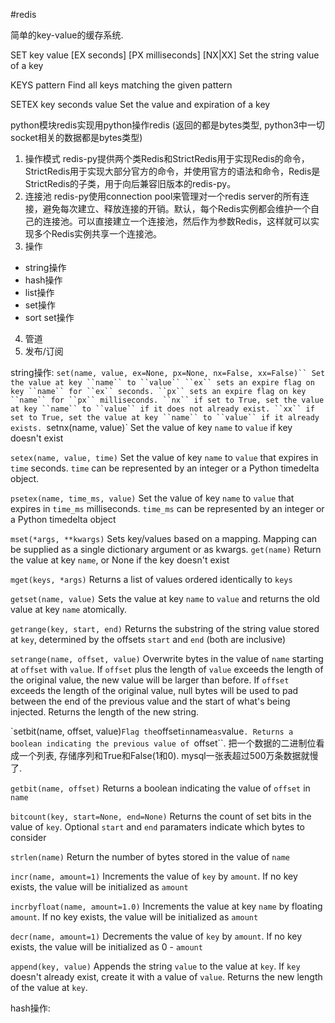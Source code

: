 #redis

简单的key-value的缓存系统.

SET key value [EX seconds] [PX milliseconds] [NX|XX]
Set the string value of a key

KEYS pattern
Find all keys matching the given pattern

SETEX key seconds value
Set the value and expiration of a key

python模块redis实现用python操作redis
(返回的都是bytes类型, python3中一切socket相关的数据都是bytes类型)
1. 操作模式
redis-py提供两个类Redis和StrictRedis用于实现Redis的命令，StrictRedis用于实现大部分官方的命令，并使用官方的语法和命令，Redis是StrictRedis的子类，用于向后兼容旧版本的redis-py。
2. 连接池
redis-py使用connection pool来管理对一个redis server的所有连接，避免每次建立、释放连接的开销。默认，每个Redis实例都会维护一个自己的连接池。可以直接建立一个连接池，然后作为参数Redis，这样就可以实现多个Redis实例共享一个连接池。
3. 操作
- string操作
- hash操作
- list操作
- set操作
- sort set操作
4. 管道
5. 发布/订阅

string操作:
`set(name, value, ex=None, px=None, nx=False, xx=False)``
Set the value at key ``name`` to ``value``
    ``ex`` sets an expire flag on key ``name`` for ``ex`` seconds.
    ``px`` sets an expire flag on key ``name`` for ``px`` milliseconds.
    ``nx`` if set to True, set the value at key ``name`` to ``value`` if it
        does not already exist.
    ``xx`` if set to True, set the value at key ``name`` to ``value`` if it
        already exists.
`setnx(name, value)`
Set the value of key ``name`` to ``value`` if key doesn't exist

`setex(name, value, time)`
    Set the value of key ``name`` to ``value`` that expires in ``time``
    seconds. ``time`` can be represented by an integer or a Python
    timedelta object.

`psetex(name, time_ms, value)`
    Set the value of key ``name`` to ``value`` that expires in ``time_ms``
    milliseconds. ``time_ms`` can be represented by an integer or a Python
    timedelta object

`mset(*args, **kwargs)`
    Sets key/values based on a mapping. Mapping can be supplied as a single
    dictionary argument or as kwargs.
`get(name)`
    Return the value at key ``name``, or None if the key doesn't exist

`mget(keys, *args)`
    Returns a list of values ordered identically to ``keys``

`getset(name, value)`
    Sets the value at key ``name`` to ``value``
    and returns the old value at key ``name`` atomically.

`getrange(key, start, end)`
    Returns the substring of the string value stored at ``key``,
    determined by the offsets ``start`` and ``end`` (both are inclusive)

`setrange(name, offset, value)`
    Overwrite bytes in the value of ``name`` starting at ``offset`` with
    ``value``. If ``offset`` plus the length of ``value`` exceeds the
    length of the original value, the new value will be larger than before.
    If ``offset`` exceeds the length of the original value, null bytes
    will be used to pad between the end of the previous value and the start
    of what's being injected.
    Returns the length of the new string.

`setbit(name, offset, value)``
    Flag the ``offset`` in ``name`` as ``value``. Returns a boolean
    indicating the previous value of ``offset``.
    把一个数据的二进制位看成一个列表, 存储序列和True和False(1和0).
    mysql一张表超过500万条数据就慢了.

`getbit(name, offset)`
    Returns a boolean indicating the value of ``offset`` in ``name``

`bitcount(key, start=None, end=None)`
    Returns the count of set bits in the value of ``key``.  Optional
    ``start`` and ``end`` paramaters indicate which bytes to consider    

`strlen(name)`
    Return the number of bytes stored in the value of ``name``

`incr(name, amount=1)`
    Increments the value of ``key`` by ``amount``.  If no key exists,
    the value will be initialized as ``amount``

`incrbyfloat(name, amount=1.0)`
    Increments the value at key ``name`` by floating ``amount``.
    If no key exists, the value will be initialized as ``amount``

`decr(name, amount=1)`
    Decrements the value of ``key`` by ``amount``.  If no key exists,
    the value will be initialized as 0 - ``amount``

`append(key, value)`
    Appends the string ``value`` to the value at ``key``. If ``key``
    doesn't already exist, create it with a value of ``value``.
    Returns the new length of the value at ``key``.


hash操作:
